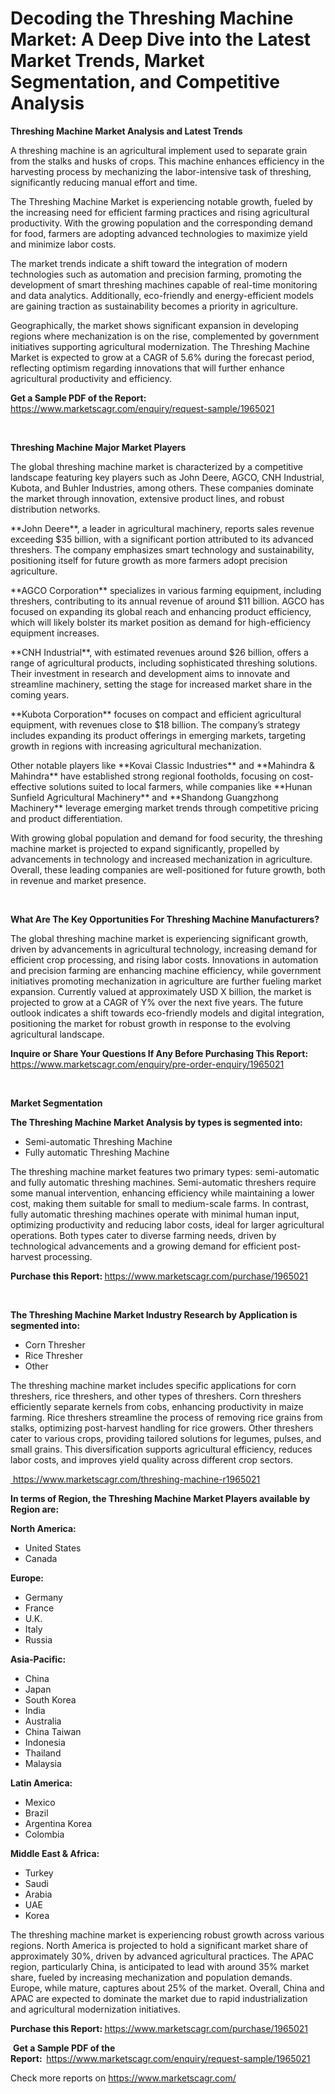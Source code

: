 <p><h1>Decoding the Threshing Machine Market: A Deep Dive into the Latest Market Trends, Market Segmentation, and Competitive Analysis</h1></p><p><strong>Threshing Machine Market Analysis and Latest Trends</strong></p>
<p><p>A threshing machine is an agricultural implement used to separate grain from the stalks and husks of crops. This machine enhances efficiency in the harvesting process by mechanizing the labor-intensive task of threshing, significantly reducing manual effort and time. </p><p>The Threshing Machine Market is experiencing notable growth, fueled by the increasing need for efficient farming practices and rising agricultural productivity. With the growing population and the corresponding demand for food, farmers are adopting advanced technologies to maximize yield and minimize labor costs. </p><p>The market trends indicate a shift toward the integration of modern technologies such as automation and precision farming, promoting the development of smart threshing machines capable of real-time monitoring and data analytics. Additionally, eco-friendly and energy-efficient models are gaining traction as sustainability becomes a priority in agriculture.</p><p>Geographically, the market shows significant expansion in developing regions where mechanization is on the rise, complemented by government initiatives supporting agricultural modernization. The Threshing Machine Market is expected to grow at a CAGR of 5.6% during the forecast period, reflecting optimism regarding innovations that will further enhance agricultural productivity and efficiency.</p></p>
<p><strong>Get a Sample PDF of the Report:&nbsp;</strong> <a href="https://www.marketscagr.com/enquiry/request-sample/1965021?utm_campaign=2097&utm_medium=2&utm_source=Github&utm_content=ia&utm_term=09042025&utm_id=threshing-machine">https://www.marketscagr.com/enquiry/request-sample/1965021</a></p>
<p>&nbsp;</p>
<p><strong>Threshing Machine Major Market Players</strong></p>
<p><p>The global threshing machine market is characterized by a competitive landscape featuring key players such as John Deere, AGCO, CNH Industrial, Kubota, and Buhler Industries, among others. These companies dominate the market through innovation, extensive product lines, and robust distribution networks.</p><p>**John Deere**, a leader in agricultural machinery, reports sales revenue exceeding $35 billion, with a significant portion attributed to its advanced threshers. The company emphasizes smart technology and sustainability, positioning itself for future growth as more farmers adopt precision agriculture.</p><p>**AGCO Corporation** specializes in various farming equipment, including threshers, contributing to its annual revenue of around $11 billion. AGCO has focused on expanding its global reach and enhancing product efficiency, which will likely bolster its market position as demand for high-efficiency equipment increases.</p><p>**CNH Industrial**, with estimated revenues around $26 billion, offers a range of agricultural products, including sophisticated threshing solutions. Their investment in research and development aims to innovate and streamline machinery, setting the stage for increased market share in the coming years.</p><p>**Kubota Corporation** focuses on compact and efficient agricultural equipment, with revenues close to $18 billion. The company’s strategy includes expanding its product offerings in emerging markets, targeting growth in regions with increasing agricultural mechanization.</p><p>Other notable players like **Kovai Classic Industries** and **Mahindra & Mahindra** have established strong regional footholds, focusing on cost-effective solutions suited to local farmers, while companies like **Hunan Sunfield Agricultural Machinery** and **Shandong Guangzhong Machinery** leverage emerging market trends through competitive pricing and product differentiation.</p><p>With growing global population and demand for food security, the threshing machine market is projected to expand significantly, propelled by advancements in technology and increased mechanization in agriculture. Overall, these leading companies are well-positioned for future growth, both in revenue and market presence.</p></p>
<p>&nbsp;</p>
<p><strong>What Are The Key Opportunities For Threshing Machine Manufacturers?</strong></p>
<p><p>The global threshing machine market is experiencing significant growth, driven by advancements in agricultural technology, increasing demand for efficient crop processing, and rising labor costs. Innovations in automation and precision farming are enhancing machine efficiency, while government initiatives promoting mechanization in agriculture are further fueling market expansion. Currently valued at approximately USD X billion, the market is projected to grow at a CAGR of Y% over the next five years. The future outlook indicates a shift towards eco-friendly models and digital integration, positioning the market for robust growth in response to the evolving agricultural landscape.</p></p>
<p><strong>Inquire or Share Your Questions If Any Before Purchasing This Report:</strong> <a href="https://www.marketscagr.com/enquiry/pre-order-enquiry/1965021?utm_campaign=2097&utm_medium=2&utm_source=Github&utm_content=ia&utm_term=09042025&utm_id=threshing-machine">https://www.marketscagr.com/enquiry/pre-order-enquiry/1965021</a></p>
<p>&nbsp;</p>
<p><strong>Market Segmentation</strong></p>
<p><strong>The Threshing Machine Market Analysis by types is segmented into:</strong></p>
<p><ul><li>Semi-automatic Threshing Machine</li><li>Fully automatic Threshing Machine</li></ul></p>
<p><p>The threshing machine market features two primary types: semi-automatic and fully automatic threshing machines. Semi-automatic threshers require some manual intervention, enhancing efficiency while maintaining a lower cost, making them suitable for small to medium-scale farms. In contrast, fully automatic threshing machines operate with minimal human input, optimizing productivity and reducing labor costs, ideal for larger agricultural operations. Both types cater to diverse farming needs, driven by technological advancements and a growing demand for efficient post-harvest processing.</p></p>
<p><strong>Purchase this Report:&nbsp;</strong><a href="https://www.marketscagr.com/purchase/1965021?utm_campaign=2097&utm_medium=2&utm_source=Github&utm_content=ia&utm_term=09042025&utm_id=threshing-machine">https://www.marketscagr.com/purchase/1965021</a></p>
<p>&nbsp;</p>
<p><strong>The Threshing Machine Market Industry Research by Application is segmented into:</strong></p>
<p><ul><li>Corn Thresher</li><li>Rice Thresher</li><li>Other</li></ul></p>
<p><p>The threshing machine market includes specific applications for corn threshers, rice threshers, and other types of threshers. Corn threshers efficiently separate kernels from cobs, enhancing productivity in maize farming. Rice threshers streamline the process of removing rice grains from stalks, optimizing post-harvest handling for rice growers. Other threshers cater to various crops, providing tailored solutions for legumes, pulses, and small grains. This diversification supports agricultural efficiency, reduces labor costs, and improves yield quality across different crop sectors.</p></p>
<p><a href="https://www.marketscagr.com/threshing-machine-r1965021?utm_campaign=2097&utm_medium=2&utm_source=Github&utm_content=ia&utm_term=09042025&utm_id=threshing-machine">&nbsp;https://www.marketscagr.com/threshing-machine-r1965021</a></p>
<p><strong>In terms of Region, the Threshing Machine Market Players available by Region are:</strong></p>
<p>
    <p> <strong> North America: </strong>
        <ul>
            <li>United States</li>
            <li>Canada</li>
        </ul>
        </p> 
    <p> <strong> Europe: </strong>
        <ul>
            <li>Germany</li>
            <li>France</li>
            <li>U.K.</li>
            <li>Italy</li>
            <li>Russia</li>
        </ul>
        </p> 
    <p> <strong> Asia-Pacific: </strong>
        <ul>
            <li>China</li>
            <li>Japan</li>
            <li>South Korea</li>
            <li>India</li>
            <li>Australia</li>
            <li>China Taiwan</li>
            <li>Indonesia</li>
            <li>Thailand</li>
            <li>Malaysia</li>
        </ul>
        </p> 
    <p> <strong> Latin America: </strong>
        <ul>
            <li>Mexico</li>
            <li>Brazil</li>
            <li>Argentina Korea</li>
            <li>Colombia</li>
        </ul>
        </p> 
    <p> <strong> Middle East & Africa: </strong>
        <ul>
            <li>Turkey</li>
            <li>Saudi</li>
            <li>Arabia</li>
            <li>UAE</li>
            <li>Korea</li>
        </ul>
    </p>
    </p>
<p><p>The threshing machine market is experiencing robust growth across various regions. North America is projected to hold a significant market share of approximately 30%, driven by advanced agricultural practices. The APAC region, particularly China, is anticipated to lead with around 35% market share, fueled by increasing mechanization and population demands. Europe, while mature, captures about 25% of the market. Overall, China and APAC are expected to dominate the market due to rapid industrialization and agricultural modernization initiatives.</p></p>
<p><strong>Purchase this Report: </strong><a href="https://www.marketscagr.com/purchase/1965021?utm_campaign=2097&utm_medium=2&utm_source=Github&utm_content=ia&utm_term=09042025&utm_id=threshing-machine">https://www.marketscagr.com/purchase/1965021</a></p>
<p>&nbsp;<strong>Get a Sample PDF of the Report:&nbsp;&nbsp;</strong><a href="https://www.marketscagr.com/enquiry/request-sample/1965021?utm_campaign=2097&utm_medium=2&utm_source=Github&utm_content=ia&utm_term=09042025&utm_id=threshing-machine">https://www.marketscagr.com/enquiry/request-sample/1965021</a></p>
<p><strong></strong></p>
<p>Check more reports on <a href="https://www.marketscagr.com/?utm_campaign=2097&utm_medium=2&utm_source=Github&utm_content=ia&utm_term=09042025&utm_id=threshing-machine">https://www.marketscagr.com/</a></p>